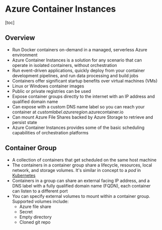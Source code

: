 # Azure Container Instances

[toc]

## Overview

- Run Docker containers on-demand in a managed, serverless Azure environment
- Azure Container Instances is a solution for any scenario that can operate in isolated containers, without orchestration
- Run event-driven applications, quickly deploy from your container  development pipelines, and run data processing and build jobs
- Containers offer significant startup benefits over virtual machines (VMs)
- Linux or Windows container images
- Public or private registries can be used
- Expose container groups directly to the internet with an IP address and qualified domain name
- Can expose with a custom DNS name label so you can reach your container at *customlabel*.*azureregion*.azurecontainer.io
- Can mount Azure File Shares backed by Azure Storage to retrieve and persist state
- Azure Container Instances provides some of the basic scheduling capabilities of orchestration platforms

## Container Group

- A collection of containers that get scheduled on the same host machine
- The containers in a container group share a lifecycle, resources, local  network, and storage volumes. It's similar in concept to a *pod* in [Kubernetes](https://kubernetes.io/docs/concepts/workloads/pods/)
- Containers in a group can share an external facing IP address, and a DNS label with a fully qualified domain name (FQDN), each container can listen to a different port
- You can specify external volumes to mount within a container group. Supported volumes include:
  - Azure file share
  - Secret
  - Empty directory
  - Cloned git repo

